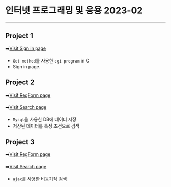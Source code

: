 # 인터넷 프로그래밍 및 응용 2023-02

<HR>

## Project 1

➡️[Visit Sign in page](http://cspro.sogang.ac.kr/~cse20181632/signup.html)

- `Get method`를 사용한 `cgi program` in C
- Sign in page.

## Project 2

➡️[Visit RegForm page](http://cspro.sogang.ac.kr/~cse20181632/RegForm.html)

➡️[Visit Search page](http://cspro.sogang.ac.kr/~cse20181632/search.html)

- `Mysql`을 사용한 DB에 데이터 저장
- 저장된 데이터를 특정 조건으로 검색

## Project 3

➡️[Visit RegForm page](http://cspro.sogang.ac.kr/~cse20181632/RegForm.html)

➡️[Visit Search page](http://cspro.sogang.ac.kr/~cse20181632/search_ajax.html)

- `ajax`를 사용한 비동기적 검색
